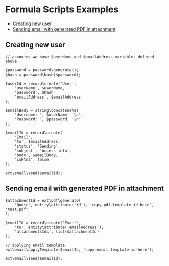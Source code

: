# Formula Scripts Examples

* [Creating new user](#creating-new-user)
* [Sending email with generated PDF in attachment](#sending-email-with-generated-pdf-in-attachment)


## Creating new user

```
// assuming we have $userName and $emailAddress variables defined above

$password = password\generate();
$hash = password\hash($password);

$userId = record\create('User',
    'userName', $userName,
    'password', $hash
    'emailAddress', $emailAddress
);

$emailBody = string\concatenate(
    'Username: ', $userName, '\n',
    'Password: ', $password, '\n'
);

$emailId = record\create(
    'Email',
    'to', $emailAddress,
    'status', 'Sending',
    'subject', 'Access info',
    'body', $emailBody,
    'isHtml', false
);

ext\email\send($emailId);
```

## Sending email with generated PDF in attachment

```
$attachmentId = ext\pdf\generate(
    'Quote', entity\attribute('id'), 'copy-pdf-template-id-here', 'test.pdf'
);

$emailId = record\create('Email',
    'to', entity\attribute('emailAddress'),
    'attachmentsIds', list($attachmentId)
);

// applying email template
ext\email\applyTemplate($emailId, 'copy-email-template-id-here');

ext\email\send($emailId);
```
